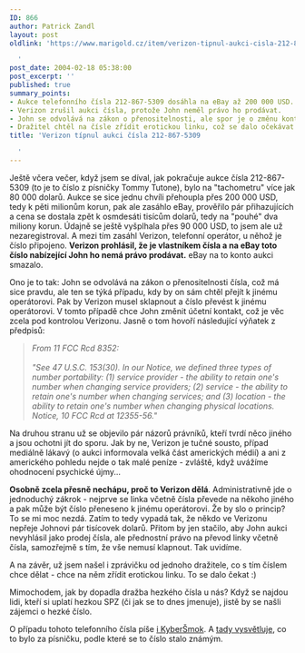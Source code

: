 ```yaml
---
ID: 866
author: Patrick Zandl
layout: post
oldlink: 'https://www.marigold.cz/item/verizon-tipnul-aukci-cisla-212-867-5309

  '
post_date: 2004-02-18 05:38:00
post_excerpt: ''
published: true
summary_points:
- Aukce telefonního čísla 212-867-5309 dosáhla na eBay až 200 000 USD.
- Verizon zrušil aukci čísla, protože John neměl právo ho prodávat.
- John se odvolává na zákon o přenositelnosti, ale spor je o změnu kontaktu.
- Dražitel chtěl na čísle zřídit erotickou linku, což se dalo očekávat.
title: 'Verizon típnul aukci čísla 212-867-5309

  '
---
```


<p>
Ještě včera večer, když jsem se díval, jak pokračuje aukce čísla 212-867-5309 (to je to číslo z písničky Tommy Tutone), bylo na "tachometru" více jak 80 000 dolarů. Aukce se sice jednu chvíli přehoupla přes 200 000 USD, tedy k pěti milionům korun, pak ale zasáhlo eBay, prověřilo pár přihazujících a cena se dostala zpět k osmdesáti tisícům dolarů, tedy na "pouhé" dva miliony korun. Údajně se ještě vyšplhala přes 90 000 USD, to jsem ale už nezaregistroval. A mezi tím zasáhl Verizon, telefonní operátor, u něhož je číslo připojeno. <STRONG>Verizon prohlásil, že je vlastníkem čísla a na eBay toto číslo nabízející John ho nemá právo prodávat.</STRONG> eBay na to konto aukci smazalo. </p>

<p>
Ono je to tak: John se odvolává na zákon o přenositelnosti čísla, což má sice pravdu, ale ten se týká případu, kdy by on sám chtěl přejít k jinému operátorovi. Pak by Verizon musel sklapnout a číslo převést k jinému operátorovi. V tomto případě chce John změnit účetní kontakt, což je věc zcela pod kontrolou Verizonu. Jasně o tom hovoří následující výňatek z předpisů:</p>

<BLOCKQUOTE dir=ltr style="MARGIN-RIGHT: 0px">
<p>
<EM>From 11 FCC Rcd 8352:<BR><BR>"See 47 U.S.C. 153(30). In our Notice, we defined three types of number portability: (1) service provider - the ability to retain one's number when changing service providers; (2) service - the ability to retain one's number when changing services; and (3) location - the ability to retain one's number when changing physical locations. Notice, 10 FCC Rcd at 12355-56." </EM></p>
</BLOCKQUOTE>
<p>
Na druhou stranu už se objevilo pár názorů právníků, kteří tvrdí něco jiného a jsou ochotni jít do sporu. Jak by ne, Verizon je tučné sousto, případ mediálně lákavý (o aukci informovala velká část amerických médií) a ani z amerického pohledu nejde o tak malé peníze - zvláště, když uvážíme ohodnocení psychické újmy...&#160;</p>

<p>
<STRONG>Osobně zcela přesně nechápu, proč to Verizon dělá</STRONG>. Administrativně jde o jednoduchý zákrok - nejprve se linka včetně čísla převede na někoho jiného a pak může být číslo přeneseno k jinému operátorovi. Že by slo o princip? To se mi moc nezdá. Zatím to tedy vypadá tak, že někdo ve Verizonu nepřeje Johnovi pár tisícovek dolarů. Přitom by jen stačilo, aby John aukci nevyhlásil jako prodej čísla, ale přednostní právo na převod linky včetně čísla, samozřejmě s tím, že vše nemusí klapnout. Tak uvidíme. </p>

<p>
A na závěr, už jsem našel i zprávičku od jednoho dražitele, co s tím číslem chce dělat - chce na něm zřídit erotickou linku. To se dalo čekat :)</p>

<p>
Mimochodem, jak by dopadla dražba hezkého čísla u nás? Když se najdou lidi, kteří si uplatí hezkou SPZ (či jak se to dnes jmenuje), jistě by se našli zájemci o hezké číslo. </p>

<p>
O případu tohoto telefonního čísla píše <A href="http://blog.vozovna.cz/2004-02.html#180036" target=_blank>i KyberŠmok</A>. A <A href="http://blog.vozovna.cz/2004-02.html#160900" target=_blank>tady vysvětluje</A>, co to bylo za písničku, podle které se to číslo stalo známým.</p>